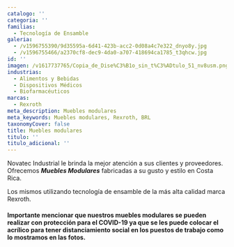 ```yaml
---
catalogo: ''
categoria: ''
familias:
  - Tecnología de Ensamble
galeria:
  - /v1596755390/9d35595a-6d41-423b-acc2-0d08a4c7e322_dnyo8y.jpg
  - /v1596755466/a2370cf8-dec9-4da0-a707-418694ca1785_t3qhcw.jpg
id: ''
imagen: /v1617737765/Copia_de_Dise%C3%B1o_sin_t%C3%ADtulo_51_nv8usm.png
industrias:
  - Alimentos y Bebidas
  - Dispositivos Médicos
  - Biofarmacéuticos
marcas:
  - Rexroth
meta_description: Muebles modulares
meta_keywords: Muebles modulares, Rexroth, BRL
taxonomyCover: false
title: Muebles modulares
titulo: ''
titulo_adicional: ''
---
```


Novatec Industrial le brinda la mejor atención a sus clientes y proveedores. Ofrecemos **_Muebles Modulares_** fabricadas a su gusto y estilo en Costa Rica.

Los mismos utilizando tecnología de ensamble de la más alta calidad marca Rexroth.

#### **Importante mencionar que nuestros muebles modulares se pueden realizar con protección para el COVID-19 ya que se les puede colocar el acrílico para tener distanciamiento social en los puestos de trabajo como lo mostramos en las fotos.**
